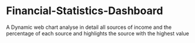 # Financial-Statistics-Dashboard
A Dynamic web chart analyse in detail all sources of income and the percentage of each source and highlights the source with the highest value

